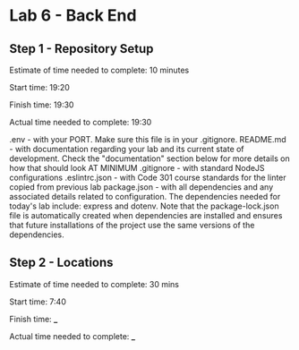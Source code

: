 # Lab 6 - Back End

## Step 1 - Repository Setup

Estimate of time needed to complete: 10 minutes

Start time: 19:20

Finish time: 19:30

Actual time needed to complete: 19:30

.env - with your PORT. Make sure this file is in your .gitignore.
README.md - with documentation regarding your lab and its current state of development. Check the "documentation" section below for more details on how that should look AT MINIMUM
.gitignore - with standard NodeJS configurations
.eslintrc.json - with Code 301 course standards for the linter copied from previous lab
package.json - with all dependencies and any associated details related to configuration. The dependencies needed for today's lab include: express and dotenv.
Note that the package-lock.json file is automatically created when dependencies are installed and ensures that future installations of the project use the same versions of the dependencies.

## Step 2 - Locations

Estimate of time needed to complete: 30 mins

Start time: 7:40

Finish time: **\_**

Actual time needed to complete: **\_**
